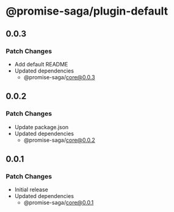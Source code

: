 # @promise-saga/plugin-default

## 0.0.3

### Patch Changes

- Add default README
- Updated dependencies
  - @promise-saga/core@0.0.3

## 0.0.2

### Patch Changes

- Update package.json
- Updated dependencies
  - @promise-saga/core@0.0.2

## 0.0.1

### Patch Changes

- Initial release
- Updated dependencies
  - @promise-saga/core@0.0.1
